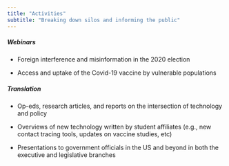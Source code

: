 ```yaml
---
title: "Activities"
subtitle: "Breaking down silos and informing the public"
---
```


##### Webinars

- Foreign interference and misinformation in the 2020 election

- Access and uptake of the Covid-19 vaccine by vulnerable populations

##### Translation

- Op-eds, research articles, and reports on the intersection of technology and policy

- Overviews of new technology written by student affiliates (e.g., new contact tracing tools, updates on vaccine studies, etc)

- Presentations to government officials in the US and beyond in both the executive and legislative branches

